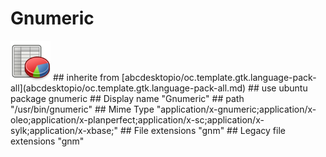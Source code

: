 # Gnumeric
<img src='icons/gnumeric.svg' height='64px' width='64px'>
## inherite from
[abcdesktopio/oc.template.gtk.language-pack-all](abcdesktopio/oc.template.gtk.language-pack-all.md)
## use ubuntu package
gnumeric
## Display name
"Gnumeric"
## path
"/usr/bin/gnumeric"
## Mime Type
"application/x-gnumeric;application/x-oleo;application/x-planperfect;application/x-sc;application/x-sylk;application/x-xbase;"
## File extensions
"gnm"
## Legacy file extensions
"gnm"
